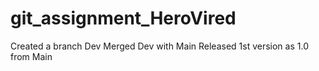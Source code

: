 # git_assignment_HeroVired

Created a branch Dev 
Merged Dev with Main 
Released 1st version as 1.0 from Main

